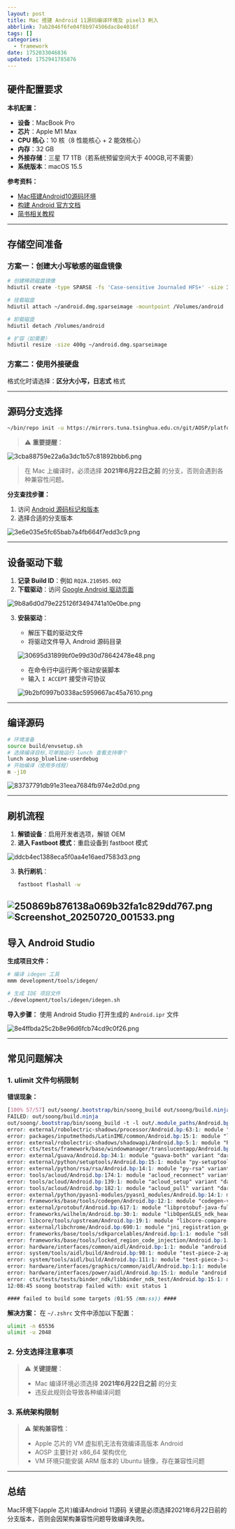 ```yaml
---
layout: post
title: Mac 搭建 Android 11源码编译环境及 pixel3 刷入
abbrlink: 7ab2046f6fe04f8b974506dac8e4016f
tags: []
categories:
  - framework
date: 1752033046836
updated: 1752941785876
---
```


## 硬件配置要求

**本机配置：**

- **设备**：MacBook Pro
- **芯片**：Apple M1 Max
- **CPU 核心**：10 核（8 性能核心 + 2 能效核心）
- **内存**：32 GB
- **外接存储**：三星 T7 1TB（若系统预留空间大于 400GB,可不需要）
- **系统版本**：macOS 15.5

**参考资料：**

- [Mac搭建Android10源码环境](https://blog.csdn.net/weixin_45056333/article/details/132316267)
- [构建 Android 官方文档](https://source.android.com/docs/setup/build/building?hl=zh-cn)
- [简书相关教程](https://www.jianshu.com/p/df0dcc935cca)

***

## 存储空间准备

### 方案一：创建大小写敏感的磁盘镜像

```bash
# 创建稀疏磁盘镜像
hdiutil create -type SPARSE -fs 'Case-sensitive Journaled HFS+' -size 350g ~/android.dmg

# 挂载磁盘
hdiutil attach ~/android.dmg.sparseimage -mountpoint /Volumes/android

# 卸载磁盘
hdiutil detach /Volumes/android

# 扩容（如需要）
hdiutil resize -size 400g ~/android.dmg.sparseimage
```

### 方案二：使用外接硬盘

格式化时请选择：**区分大小写，日志式** 格式

***

## 源码分支选择

```bash
~/bin/repo init -u https://mirrors.tuna.tsinghua.edu.cn/git/AOSP/platform/manifest -b android-android-11.0.0_r36
```

> ⚠️ **重要提醒**：

![3cba88759e22a6a3dc1b57c81892bbb6.png](/resources/e2e2db729a084cc48788ead6bbe72e2e.png)

> 在 Mac 上编译时，必须选择 **2021年6月22日之前** 的分支，否则会遇到各种兼容性问题。

**分支查找步骤：**

1. 访问 [Android 源码标记和版本](https://source.android.com/docs/setup/reference/build-numbers?hl=zh-cn#source-code-tags-and-builds)
2. 选择合适的分支版本

![3e6e035e5fc65bab7a4fb664f7edd3c9.png](/resources/374983889f3d4cd892516b7e7c6828b7.png)

***

## 设备驱动下载

1. **记录 Build ID**：例如 `RQ2A.210505.002`
2. **下载驱动**：访问 [Google Android 驱动页面](https://developers.google.com/android/drivers?hl=zh-cn)

![9b8a6d0d79e225126f3494741a10e0be.png](/resources/4f2b21e07d7841ce81a6a6446a99bb9b.png)

3. **安装驱动**：

   - 解压下载的驱动文件
   - 将驱动文件导入 Android 源码目录

   ![30695d31899bf0e99d30d78642478e48.png](/resources/a9c5415554ab4748aaab455b8a60597d.png)

   - 在命令行中运行两个驱动安装脚本
   - 输入 `I ACCEPT` 接受许可协议

   ![9b2bf0997b0338ac5959667ac45a7610.png](/resources/1b8fcdf14e3d462ea255a9535130eced.png)

***

## 编译源码

```bash
# 环境准备
source build/envsetup.sh
# 选择编译目标,可单独运行 lunch 查看支持哪个
lunch aosp_blueline-userdebug 
# 开始编译（使用多线程）
m -j10
```

![83737791db91e31eea7684fb974e2d0d.png](/resources/2114469e03304aebb5b59baf6e3f0cce.png)

***

## 刷机流程

1. **解锁设备**：启用开发者选项，解锁 OEM
2. **进入 Fastboot 模式**：重启设备到 fastboot 模式

![ddcb4ec1388eca5f0aa4e16aed7583d3.png](/resources/8f22857cfd914a838f377b0daa037eed.png)

3. **执行刷机**：
   ```bash
   fastboot flashall -w
   ```

![250869b876138a069b32fa1c829dd767.png](/resources/cd8d5beede7149c1aeb2cc6debdfb284.png)
![Screenshot\_20250720\_001533.png](/resources/d907103418024e67a971ade054570029.png)
------------------------------------------------------------------------------------

## 导入 Android Studio

**生成项目文件：**

```bash
# 编译 idegen 工具
mmm development/tools/idegen/

# 生成 IDE 项目文件
./development/tools/idegen/idegen.sh
```

**导入步骤：**
使用 Android Studio 打开生成的 `Android.ipr` 文件

![8e4ffbda25c2b8e96d6fcb74cd9c0f26.png](/resources/a9213fdf2a6a403e8d89a5deeebe59d1.png)

***

## 常见问题解决

### 1. ulimit 文件句柄限制

**错误现象：**

```css
[100% 57/57] out/soong/.bootstrap/bin/soong_build out/soong/build.ninja
FAILED: out/soong/build.ninja
out/soong/.bootstrap/bin/soong_build -t -l out/.module_paths/Android.bp.list -b out/soong -n out -d out/soong/build.ninja.d -globFile out/soong/.bootstrap/build-globs.ninja -o out/soong/build.ninja Android.bp
error: external/robolectric-shadows/processor/Android.bp:63:1: module "Robolectric_processor_tests_resources": glob: open /Volumes/android/Android11/external/robolectric-shadows/processor/src/test/resources/mock-source/org/robolectric/shadow: too many open files
error: packages/inputmethods/LatinIME/common/Android.bp:15:1: module "latinime-common" variant "darwin_common": glob: open /Volumes/android/Android11/packages/inputmethods/LatinIME/common/src: too many open files
error: external/robolectric-shadows/shadowapi/Android.bp:5:1: module "Robolectric_shadowapi" variant "darwin_common": glob: open /Volumes/android/Android11/external/robolectric-shadows/shadowapi/src/main/java: too many open files
error: cts/tests/framework/base/windowmanager/translucentapp/Android.bp:15:1: module "cts-wm-translucent-app": glob: open /Volumes/android/Android11/cts/tests/framework/base/windowmanager/translucentapp/src/android/server: too many open files
error: external/guava/Android.bp:34:1: module "guava-both" variant "darwin_common": glob: fcntl: too many open files
error: external/python/setuptools/Android.bp:15:1: module "py-setuptools" variant "darwin_x86_64_PY2": glob: open /Volumes/android/Android11/external/python/setuptools/pkg_resources/_vendor: too many open files
error: external/python/rsa/rsa/Android.bp:14:1: module "py-rsa" variant "darwin_x86_64_PY2": doesn't have any source files!
error: tools/acloud/Android.bp:174:1: module "acloud_reconnect" variant "darwin_x86_64_PY2": doesn't have any source files!
error: tools/acloud/Android.bp:139:1: module "acloud_setup" variant "darwin_x86_64_PY2": doesn't have any source files!
error: tools/acloud/Android.bp:182:1: module "acloud_pull" variant "darwin_x86_64_PY2": doesn't have any source files!
error: external/python/pyasn1-modules/pyasn1_modules/Android.bp:14:1: module "py-pyasn1-modules" variant "darwin_x86_64_PY2": doesn't have any source files!
error: frameworks/base/tools/codegen/Android.bp:12:1: module "codegen-version-info" variant "darwin_common": glob: fcntl: too many open files
error: external/protobuf/Android.bp:617:1: module "libprotobuf-java-full" variant "darwin_common": glob: fcntl: too many open files
error: frameworks/wilhelm/Android.bp:30:1: module "libOpenSLES_ndk_headers": srcs ["include/SLES/**/*.h"] matched zero files
error: libcore/tools/upstream/Android.bp:19:1: module "libcore-compare-upstreams" variant "darwin_common": glob: fcntl: too many open files
error: external/libchrome/Android.bp:690:1: module "jni_registration_generator" variant "darwin_x86_64_PY2": glob: fcntl: too many open files
error: frameworks/base/tools/sdkparcelables/Android.bp:1:1: module "sdkparcelables" variant "darwin_common": glob: fcntl: too many open files
error: frameworks/base/tools/locked_region_code_injection/Android.bp:1:1: module "lockedregioncodeinjection" variant "darwin_common": glob: fcntl: too many open files
error: hardware/interfaces/common/aidl/Android.bp:1:1: module "android.hardware.common-api" (created by module "android.hardware.common_interface"): glob: open /Volumes/android/Android11/hardware/interfaces/common/aidl/aidl_api/android.hardware.common/current: too many open files
error: system/tools/aidl/build/Android.bp:98:1: module "test-piece-2-api" (created by module "test-piece-2_interface"): glob: open /Volumes/android/Android11/system/tools/aidl/build/aidl_api/test-piece-2/current: too many open files
error: system/tools/aidl/build/Android.bp:111:1: module "test-piece-3-api" (created by module "test-piece-3_interface"): glob: fcntl: too many open files
error: hardware/interfaces/graphics/common/aidl/Android.bp:1:1: module "android.hardware.graphics.common-api" (created by module "android.hardware.graphics.common_interface"): glob: open /Volumes/android/Android11/hardware/interfaces/graphics/common/aidl/aidl_api/android.hardware.graphics.common/current: too many open files
error: hardware/interfaces/power/aidl/Android.bp:15:1: module "android.hardware.power-api" (created by module "android.hardware.power_interface"): glob: fcntl: too many open files
error: cts/tests/tests/binder_ndk/libbinder_ndk_test/Android.bp:15:1: module "libbinder_ndk_test_interface-api" (created by module "libbinder_ndk_test_interface_interface"): glob: open /Volumes/android/Android11/cts/tests/tests/binder_ndk/libbinder_ndk_test/aidl_api/libbinder_ndk_test_interface/current: too many open files
12:08:45 soong bootstrap failed with: exit status 1

#### failed to build some targets (01:55 (mm:ss)) ####
```

**解决方案：**
在 `~/.zshrc` 文件中添加以下配置：

```bash
ulimit -n 65536
ulimit -u 2048
```

### 2. 分支选择注意事项

> ⚠️ **关键提醒**：
>
> - Mac 编译环境必须选择 **2021年6月22日之前** 的分支
> - 违反此规则会导致各种编译问题

### 3. 系统架构限制

> ⚠️ **架构兼容性**：
>
> - Apple 芯片的 VM 虚拟机无法有效编译高版本 Android
> - AOSP 主要针对 x86\_64 架构优化
> - VM 环境只能安装 ARM 版本的 Ubuntu 镜像，存在兼容性问题

***

## 总结

Mac环境下(apple 芯片)编译Android 11源码 关键是必须选择2021年6月22日前的分支版本，否则会因架构兼容性问题导致编译失败。
